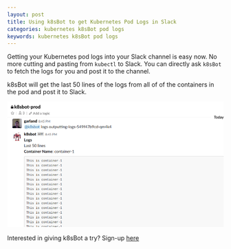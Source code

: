 ```yaml
---
layout: post
title: Using k8sBot to get Kubernetes Pod Logs in Slack
categories: kubernetes k8sBot pod logs
keywords: kubernetes k8sBot pod logs
---
```


Getting your Kubernetes pod logs into your Slack channel is easy now.  No more cutting and pasting
from `kubectl` to Slack.  You can directly ask `k8sBot` to fetch the logs for you and
post it to the channel.

k8sBot will get the last 50 lines of the logs from all of of the containers in
the pod and post it to Slack.

![k8sbot logs](/assets/blog/images/workflow/k8sbot-pod-logs.png)

Interested in giving k8sBot a try? Sign-up <A HREF="https://managedkube.com/start-free-trial">here</a>
